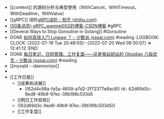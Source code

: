 - [[context]] 的源码分析与典型使用（WithCancel，WithTimeout，WithDeadline，WithValue）
- [[gRPC]] 进阶[gRPC进阶 - 知乎 (zhihu.com)](https://zhuanlan.zhihu.com/p/88682843#:~:text=%E4%BD%BF%E7%94%A8gRPC%E5%8A%A0%E5%AF%86%E9%80%9A%E4%BF%A1%E6%9C%80%E7%AE%80%E5%8D%95%E6%96%B9%E5%BC%8F%E5%B0%B1%E6%98%AF%E6%9C%8D%E5%8A%A1%E7%AB%AF%E5%8A%A0%E5%AF%86%EF%BC%8C%E6%9C%8D%E5%8A%A1%E7%AB%AF%E9%9C%80%E8%A6%81%E5%88%9D%E5%A7%8B%E5%8C%96%E5%AF%86%E9%92%A5%E5%AF%B9,%28server.key%2Fserver.crt%29%EF%BC%8C%E5%AE%A2%E6%88%B7%E7%AB%AF%E5%8F%AA%E9%9C%80%E8%A6%81%E5%85%AC%E9%92%A5)
- [(50条消息) gRPC_wanmei002的博客-CSDN博客](https://blog.csdn.net/wanmei002/category_11067794.html?spm=1001.2014.3001.5482) #gRPC
- [[Several Ways to Stop Goroutine in Golang]] #Goroutine
- DONE [如何高效入门 Logseq ？ - 少数派 (sspai.com)](https://sspai.com/post/68684#!) #reading
  :LOGBOOK:
  CLOCK: [2022-07-19 Tue 20:48:55]--[2022-07-20 Wed 09:30:07] =>  12:41:12
  :END:
- DONE [每日笔记、日程管理、工作复盘——这是我钻研出的 Obsidian 八般武艺 - 少数派 (sspai.com)](https://sspai.com/post/72385) #reading
- [[mysqld --daemonize]]
-
- [[工作日报]]
	- [[成果和进展]]
		- ((62d4c68a-fa5a-4609-a7d2-2f72377e8ac8))
		  id:: 62d69d3c-9ed8-49b9-97ec-39b198c503d5
	- [[明日工作安排]]
	- ((62d69d3c-9ed8-49b9-97ec-39b198c503d5))
	- [[工作复盘]]